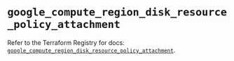 # `google_compute_region_disk_resource_policy_attachment`

Refer to the Terraform Registry for docs: [`google_compute_region_disk_resource_policy_attachment`](https://registry.terraform.io/providers/hashicorp/google/6.18.1/docs/resources/compute_region_disk_resource_policy_attachment).

